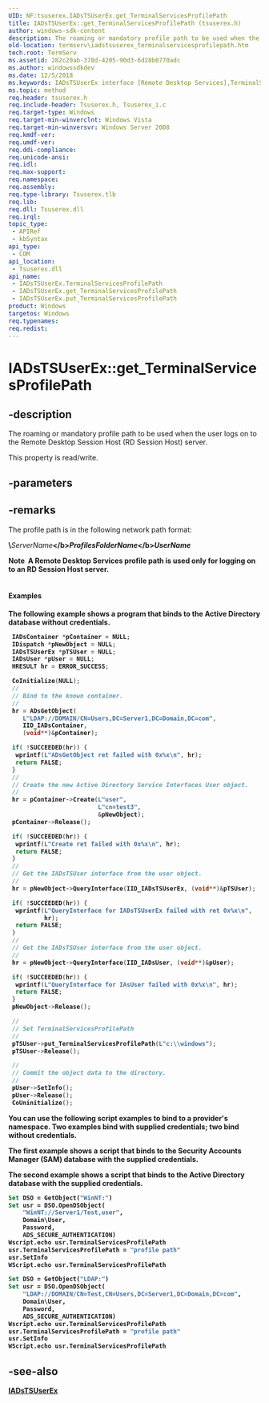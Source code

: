 ```yaml
---
UID: NF:tsuserex.IADsTSUserEx.get_TerminalServicesProfilePath
title: IADsTSUserEx::get_TerminalServicesProfilePath (tsuserex.h)
author: windows-sdk-content
description: The roaming or mandatory profile path to be used when the user logs on to the Remote Desktop Session Host (RD Session Host) server.
old-location: termserv\iadstsuserex_terminalservicesprofilepath.htm
tech.root: TermServ
ms.assetid: 282c20ab-378d-4205-90d3-6d28b0770adc
ms.author: windowssdkdev
ms.date: 12/5/2018
ms.keywords: IADsTSUserEx interface [Remote Desktop Services],TerminalServicesProfilePath property, IADsTSUserEx.TerminalServicesProfilePath, IADsTSUserEx.get_TerminalServicesProfilePath, IADsTSUserEx::TerminalServicesProfilePath, IADsTSUserEx::get_TerminalServicesProfilePath, IADsTSUserEx::put_TerminalServicesProfilePath, TerminalServicesProfilePath property [Remote Desktop Services], TerminalServicesProfilePath property [Remote Desktop Services],IADsTSUserEx interface, get_TerminalServicesProfilePath, termserv.iadstsuserex_terminalservicesprofilepath, tsuserex/IADsTSUserEx::TerminalServicesProfilePath, tsuserex/IADsTSUserEx::get_TerminalServicesProfilePath, tsuserex/IADsTSUserEx::put_TerminalServicesProfilePath
ms.topic: method
req.header: tsuserex.h
req.include-header: Tsuserex.h, Tsuserex_i.c
req.target-type: Windows
req.target-min-winverclnt: Windows Vista
req.target-min-winversvr: Windows Server 2008
req.kmdf-ver: 
req.umdf-ver: 
req.ddi-compliance: 
req.unicode-ansi: 
req.idl: 
req.max-support: 
req.namespace: 
req.assembly: 
req.type-library: Tsuserex.tlb
req.lib: 
req.dll: Tsuserex.dll
req.irql: 
topic_type:
 - APIRef
 - kbSyntax
api_type:
 - COM
api_location:
 - Tsuserex.dll
api_name:
 - IADsTSUserEx.TerminalServicesProfilePath
 - IADsTSUserEx.get_TerminalServicesProfilePath
 - IADsTSUserEx.put_TerminalServicesProfilePath
product: Windows
targetos: Windows
req.typenames: 
req.redist: 
---
```


# IADsTSUserEx::get_TerminalServicesProfilePath


## -description


The roaming or mandatory profile path to be used when the user logs on to the Remote Desktop Session Host (RD Session Host) server.

This property is read/write.


## -parameters


## -remarks



The profile path is 
     in the following network path format:

<b>\\</b><i>ServerName</i><b>\</b><i>ProfilesFolderName</i><b>\</b><i>UserName</i>

<div class="alert"><b>Note</b>  A Remote Desktop Services profile path is used only for logging on to an RD Session Host server.</div>
<div> </div>

#### Examples

The following example shows a program that binds to the Active Directory database without credentials.


```cpp
 IADsContainer *pContainer = NULL;
 IDispatch *pNewObject = NULL;
 IADsTSUserEx *pTSUser = NULL;
 IADsUser *pUser = NULL;
 HRESULT hr = ERROR_SUCCESS;

 CoInitialize(NULL);
 //
 // Bind to the known container.
 //
 hr = ADsGetObject(
    L"LDAP://DOMAIN/CN=Users,DC=Server1,DC=Domain,DC=com",
    IID_IADsContainer,
    (void**)&pContainer);

 if( !SUCCEEDED(hr)) {
  wprintf(L"ADsGetObject ret failed with 0x%x\n", hr);
  return FALSE;
 }
 //
 // Create the new Active Directory Service Interfaces User object.
 //
 hr = pContainer->Create(L"user",
                         L"cn=test3",
                         &pNewObject);
 pContainer->Release();

 if( !SUCCEEDED(hr)) {
  wprintf(L"Create ret failed with 0x%x\n", hr);
  return FALSE;
 }
 //
 // Get the IADsTSUser interface from the user object.
 //
 hr = pNewObject->QueryInterface(IID_IADsTSUserEx, (void**)&pTSUser);

 if( !SUCCEEDED(hr)) { 
  wprintf(L"QueryInterface for IADsTSUserEx failed with ret 0x%x\n",
          hr);
  return FALSE;
 }
 //
 // Get the IADsTSUser interface from the user object.
 //
 hr = pNewObject->QueryInterface(IID_IADsUser, (void**)&pUser);

 if( !SUCCEEDED(hr)) {
  wprintf(L"QueryInterface for IAsUser failed with 0x%x\n", hr);
  return FALSE;
 }
 pNewObject->Release();

 //
 // Set TerminalServicesProfilePath
 //
 pTSUser->put_TerminalServicesProfilePath(L"c:\\windows");
 pTSUser->Release();

 //
 // Commit the object data to the directory.
 //
 pUser->SetInfo();
 pUser->Release();
 CoUninitialize();

```


You can use the following script examples to bind to a provider's namespace. Two examples bind with supplied 
     credentials; two bind without credentials.

The first example shows a script that binds to the Security Accounts Manager (SAM) database with the 
      supplied credentials.

The second example shows a script that binds to the Active Directory database with the supplied 
     credentials.


```vb
Set DSO = GetObject("WinNT:")
Set usr = DSO.OpenDSObject(
    "WinNT://Server1/Test,user",
    Domain\User,
    Password,
    ADS_SECURE_AUTHENTICATION)
Wscript.echo usr.TerminalServicesProfilePath
usr.TerminalServicesProfilePath = "profile path"
usr.SetInfo
WScript.echo usr.TerminalServicesProfilePath

```

```vb
Set DSO = GetObject("LDAP:")
Set usr = DSO.OpenDSObject(
    "LDAP://DOMAIN/CN=Test,CN=Users,DC=Server1,DC=Domain,DC=com",
    Domain\User,
    Password,
    ADS_SECURE_AUTHENTICATION)
Wscript.echo usr.TerminalServicesProfilePath
usr.TerminalServicesProfilePath = "profile path"
usr.SetInfo
WScript.echo usr.TerminalServicesProfilePath

```





## -see-also




<a href="https://msdn.microsoft.com/7af8fe94-15db-49dc-ba4a-b79601205f59">IADsTSUserEx</a>
 

 


